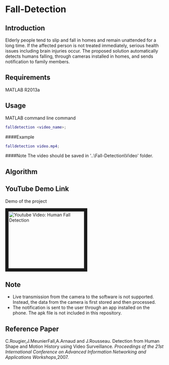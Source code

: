 # Fall-Detection

Introduction
------------
Elderly people tend to slip and fall in homes and remain unattended for a long time. 
If the affected person is not treated immediately, serious health issues including brain injuries occur. 
The proposed solution automatically detects humans falling, through cameras installed in homes, and sends notification to family members.

Requirements
------------
MATLAB R2013a

Usage 
-----
MATLAB command line command
```matlab
falldetection <video_name>;
```
####Example
```matlab
falldetection video.mp4;
```
####Note
The video should be saved in '..\Fall-Detection\Video' folder.

Algorithm
---------

YouTube Demo Link
------------------
Demo of the project

<a href="http://www.youtube.com/watch?feature=player_embedded&v=LdoLniUSOaA
" target="_blank"><img src="http://img.youtube.com/vi/LdoLniUSOaA/0.jpg" 
alt="Youtube Video: Human Fall Detection" width="240" height="180" border="10" /></a>

Note
----
* Live transmission from the camera to the software is not supported. Instead, the data from the camera is first stored and then processed.
* The notification is sent to the user through an app installed on the phone. The apk file is not included in this repository.

Reference Paper
---------------
C.Rougier,J.MeunierFall,A.Arnaud and J.Rousseau. Detection from Human Shape and Motion History using Video Surveillance. *Proceedings of the 21st International Conference on Advanced Information Networking and Applications Workshops*,2007. 





